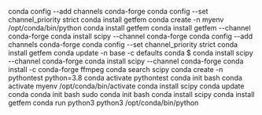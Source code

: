 conda config --add channels conda-forge
conda config --set channel_priority strict
conda install getfem
conda create -n myenv
/opt/conda/bin/python
conda install getfem
conda install getfem --channel conda-forge
conda install scipy --channel conda-forge
conda config --add channels conda-forge
conda config --set channel_priority strict
conda install getfem
conda update -n base -c defaults conda
$ conda install scipy --channel conda-forge
conda install scipy --channel conda-forge
conda install -c conda-forge ffmpeg
conda search scipy
conda create -n pythontest python=3.8
conda activate pythontest
conda init bash
conda activate myenv
/opt/conda/bin/activate 
conda install scipy
conda update conda
conda init bash
sudo conda init bash
conda install scipy
conda install getfem
conda run python3
python3
/opt/conda/bin/python
